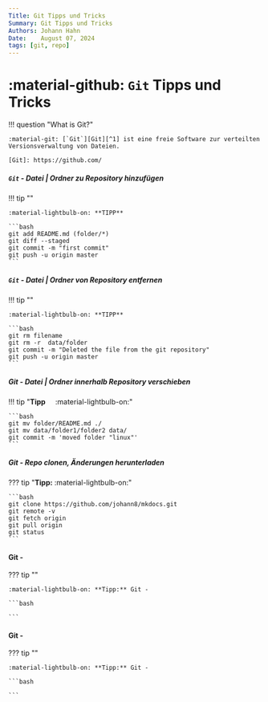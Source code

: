 ```yaml
---
Title: Git Tipps und Tricks
Summary: Git Tipps und Tricks
Authors: Johann Hahn
Date:    August 07, 2024
tags: [git, repo]
---
```


# :material-github: `Git` Tipps und Tricks

!!! question "What is Git?"

    :material-git: [`Git`][Git][^1] ist eine freie Software zur verteilten Versionsverwaltung von Dateien.

    [Git]: https://github.com/

##### `Git` - Datei | Ordner zu Repository hinzufügen


!!! tip ""

    :material-lightbulb-on: **TIPP**

    ```bash
    git add README.md (folder/*)
    git diff --staged
    git commit -m "first commit"
    git push -u origin master
    ```

##### `Git` - Datei | Ordner von  Repository entfernen

!!! tip ""

    :material-lightbulb-on: **TIPP**

    ```bash
    git rm filename
    git rm -r  data/folder
    git commit -m "Deleted the file from the git repository"
    git push -u origin master
    ```

##### Git - Datei | Ordner innerhalb Repository verschieben

!!! tip "**Tipp** &nbsp; &nbsp; :material-lightbulb-on:"

    ```bash
    git mv folder/README.md ./
    git mv data/folder1/folder2 data/
    git commit -m 'moved folder "linux"'
    ```

##### Git - Repo clonen, Änderungen herunterladen

??? tip "**Tipp:**   :material-lightbulb-on:"

    ```bash
    git clone https://github.com/johann8/mkdocs.git
    git remote -v
    git fetch origin
    git pull origin
    git status
    ```

#### Git - 

??? tip ""

    :material-lightbulb-on: **Tipp:** Git -

    ```bash

    ```

#### Git - 

??? tip ""

    :material-lightbulb-on: **Tipp:** Git -

    ```bash

    ```

[^1]: :material-wikipedia: [Wikipedia - Git](https://de.wikipedia.org/wiki/Git){target=\_blank}
